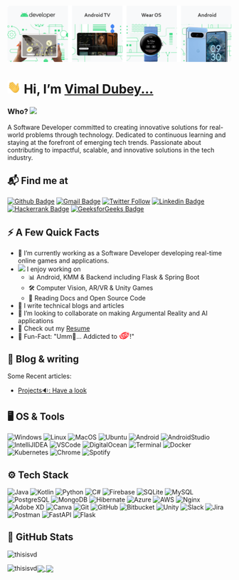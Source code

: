 ![Header](https://github.com/thisisvd/thisisvd/blob/main/Vimal%20Dubey%20-%20GitHub%20Header%20Components.png "Header")

<h1><img width="30px" margin="0px" src="https://raw.githubusercontent.com/ABSphreak/ABSphreak/master/gifs/Hi.gif"> Hi, I’m <a href="https://github.com/thisisvd">Vimal Dubey...</a> </h1>

### Who?  <img src="https://media.giphy.com/media/VgCDAzcKvsR6OM0uWg/giphy.gif" width="50"> 
A Software Developer committed to creating innovative solutions for real-world problems through technology. Dedicated to continuous learning and staying at the forefront of emerging tech trends. Passionate about contributing to impactful, scalable, and innovative solutions in the tech industry.

## 📬 Find me at
[![Github Badge](http://img.shields.io/badge/-Github-black?style=flat&logo=github&link=https://github.com/thisisvd)](https://github.com/thisisvd)
[![Gmail Badge](https://img.shields.io/badge/-Gmail-d14836?style=flat&logo=Gmail&logoColor=white&link=mailto:vimaldubey21122000@gmail.com)](mailto:vimaldubey21122000@gmail.com)
[![Twitter Follow](https://img.shields.io/badge/-thisisvd-FFFFFF?style=flat&logo=X&logoColor=black&link=https://x.com/thisisvd)](https://x.com/thisisvd)
[![Linkedin Badge](https://img.shields.io/badge/-LinkedIn-blue?style=flat&logo=Linkedin&logoColor=white&link=https://linkedin.com/in/vimal-dubey-a788291b0)](https://linkedin.com/in/vimal-dubey-a788291b0)
[![Hackerrank Badge](https://img.shields.io/badge/-Hackerrank-2EC866?style=flat&logo=HackerRank&logoColor=white&link=https://www.hackerrank.com/profile/thisisvd21)](https://www.hackerrank.com/profile/thisisvd21)
[![GeeksforGeeks Badge](https://img.shields.io/badge/-GeeksforGeeks-0F9D58?style=flat&logo=GeeksforGeeks&logoColor=white&link=https://www.geeksforgeeks.org/user/thisisvd21/)](https://www.geeksforgeeks.org/user/thisisvd21/)

## ⚡️ A Few Quick Facts

- 🔭 I’m currently working as a Software Developer developing real-time online games and applications.
- <img src="https://media.giphy.com/media/WUlplcMpOCEmTGBtBW/giphy.gif" width="30">  I enjoy working on
  - 📊 Android, KMM & Backend including Flask & Spring Boot
  - 🛠 Computer Vision, AR/VR & Unity Games
  - 🤖 Reading Docs and Open Source Code
- 📝 I write technical blogs and articles
- 👯 I’m looking to collaborate on making Argumental Reality and AI applications
- 📙 Check out my [Resume](https://drive.google.com/file/d/1BXzxjr98EMizZw6fV0IRyMUsUo8jRpcF/view?usp=drive_link)
- 🎉 Fun-Fact: "Umm🤔... Addicted to <img width="24px" src="https://github.com/thisisvd/thisisvd/blob/main/uno_icon8.png">!"

## 📕 Blog & writing

Some Recent articles:
- [Projects🔉: Have a look](https://drive.google.com/drive/folders/1x1rhYqQm9hwNn_SpAY9d8JvAdqycjgxF?usp=share_link)

## 🖥️ OS & Tools
![Windows](https://img.shields.io/badge/OS-Windows-informational?style=flat&logo=Window&logoColor=white&color=269077)
![Linux](https://img.shields.io/badge/OS-Linux-informational?style=flat&logo=linux&logoColor=white&color=269077)
![MacOS](https://img.shields.io/badge/OS-MacOS-informational?style=flat&logo=macOS&logoColor=white&color=269077)
![Ubuntu](https://img.shields.io/badge/OS-Ubuntu-informational?style=flat&logo=ubuntu&logoColor=white&color=269077)
![Android](https://img.shields.io/badge/OS-Android-informational?style=flat&logo=android&logoColor=white&color=269077)
![AndroidStudio](https://img.shields.io/badge/Editor-Android_Studio-informational?style=flat&logo=androidstudio&logoColor=white&color=269077)
![IntelliJIDEA](https://img.shields.io/badge/Editor-IntelliJ_IDEA-informational?style=flat&logo=intellij-idea&logoColor=white&color=269077)
![VSCode](https://img.shields.io/badge/Editor-vscode-informational?style=flat&logo=code&logoColor=white&color=269077)
![DigitalOcean](https://img.shields.io/badge/Cloud-DigitalOcean-informational?style=flat&logo=digitalocean&logoColor=white&color=269077)
![Terminal](https://img.shields.io/badge/CMD-Terminal-informational?style=flat&logo=gnometerminal&logoColor=white&color=269077)
![Docker](https://img.shields.io/badge/Tools-Docker-informational?style=flat&logo=docker&logoColor=white&color=269077)
![Kubernetes](https://img.shields.io/badge/Tools-Kubernetes-informational?style=flat&logo=kubernetes&logoColor=white&color=269077)
![Chrome](https://img.shields.io/badge/OS-Chrome-informational?style=flat&logo=googlechrome&logoColor=white&color=269077)
![Spotify](https://img.shields.io/badge/Music-Spotify-informational?style=flat&logo=spotify&logoColor=white&color=269077)

## ⚙️ Tech Stack
![Java](https://img.shields.io/badge/Java-%23ED8B00.svg?style=flat&logo=openjdk&logoColor=white)
![Kotlin](https://img.shields.io/badge/Kotlin-%237F52FF.svg?style=flat&logo=kotlin&logoColor=white)
![Python](https://img.shields.io/badge/Python-3670A0?style=flat&logo=python&logoColor=ffdd54)
![C#](https://img.shields.io/badge/C%23-%23239120.svg?style=flat&logo=csharp&logoColor=white)
![Firebase](https://img.shields.io/badge/Firebase-FF9E00?style=flat&logo=firebase&logoColor=white)
![SQLite](https://img.shields.io/badge/sqlite-%2307405e.svg?style=flat&logo=sqlite&logoColor=white)
![MySQL](https://img.shields.io/badge/mysql-4479A1.svg?style=flat&logo=mysql&logoColor=white)
![PostgreSQL](https://img.shields.io/badge/PostgreSQL-informational?style=flat&logo=postgresql&logoColor=white&color=30648B)
![MongoDB](https://img.shields.io/badge/MongoDB-%234ea94b.svg?style=flat&logo=mongodb&logoColor=white)
![Hibernate](https://img.shields.io/badge/Hibernate-59666C?style=flat&logo=Hibernate&logoColor=white)
![Azure](https://img.shields.io/badge/azure-%230072C6.svg?style=flat&logo=icloud&logoColor=white)
![AWS](https://img.shields.io/badge/AWS-232F3E??style=flat&logo=amazonwebservices&logoColor=white)
![Nginx](https://img.shields.io/badge/nginx-%23009639.svg?style=flat&logo=nginx&logoColor=white)
![Adobe XD](https://img.shields.io/badge/Adobe%20XD-470137?style=flat&logo=Adobe%20XD&logoColor=white) 
![Canva](https://img.shields.io/badge/Canva-047C8A?style=flat&logo=Canva&logoColor=white)
![Git](https://img.shields.io/badge/git-%23F05033.svg?style=flat&logo=git&logoColor=white) 
![GitHub](https://img.shields.io/badge/github-%23121011.svg?style=flat&logo=github&logoColor=white)
![Bitbucket](https://img.shields.io/badge/bitbucket-%230047B3.svg?style=flat&logo=bitbucket&logoColor=white)
![Unity](https://img.shields.io/badge/unity-%23000000.svg?style=flat&logo=unity&logoColor=white)
![Slack](https://img.shields.io/badge/Slack-%2348224B.svg?style=flat&logo=slack&logoColor=white)
![Jira](https://img.shields.io/badge/jira-%230A0FFF.svg?style=flat&logo=jira&logoColor=white)
![Postman](https://img.shields.io/badge/Postman-FF6C37?style=flat&logo=postman&logoColor=white)
![FastAPI](https://img.shields.io/badge/FastAPI-005571?style=flat&logo=fastapi)
![Flask](https://img.shields.io/badge/flask-%23000.svg?style=flat&logo=flask&logoColor=white)

## 🚀 GitHub Stats
<p style="display: flex; justify-content: space-between;">
  <img src="https://github-readme-stats.vercel.app/api?username=thisisvd&show_icons=true&count_private=true&theme=gotham&hide_border=true&hide=issues,contribs&bg_color=00000000" alt="thisisvd" />
</p>
</details>

<a href="https://github.com/thisisvd/FitMe-App" target="_blank">
  <img align="left" src="https://github-readme-stats.vercel.app/api/top-langs?username=thisisvd&show_icons=true&theme=gotham&hide_border=true&locale=en&layout=compact&bg_color=00000000" alt="thisisvd" />
  <img align="center" src="https://github-readme-stats.vercel.app/api/pin/?username=thisisvd&hide_border=true&repo=FitMe-App&theme=dracula" />
</a>
<a href="https://github.com/thisisvd/Eduvae-Public-Repository" target="_blank">
 <img align="center" src="https://github-readme-stats.vercel.app/api/pin/?username=thisisvd&hide_border=true&repo=Eduvae-Public-Repository&theme=dracula" />
</a>
